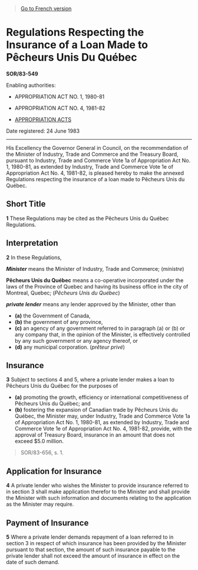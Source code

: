 > [Go to French version](/fr/Règlements/Décrets,%20ordonnances%20et%20règlements%20statutaires/83/549.md)

# Regulations Respecting the Insurance of a Loan Made to Pêcheurs Unis Du Québec

**SOR/83-549**

Enabling authorities: 
- APPROPRIATION ACT NO. 1, 1980-81

- APPROPRIATION ACT NO. 4, 1981-82

- [APPROPRIATION ACTS](/en/Acts/Revised%20Statutes%20of%20Canada/Z/Z-01.md)

Date registered: 24 June 1983

----------

His Excellency the Governor General in Council, on the recommendation of the Minister of Industry, Trade and Commerce and the Treasury Board, pursuant to Industry, Trade and Commerce Vote 1a of Appropriation Act No. 1, 1980-81, as extended by Industry, Trade and Commerce Vote 1e of Appropriation Act No. 4, 1981-82, is pleased hereby to make the annexed Regulations respecting the insurance of a loan made to Pêcheurs Unis du Québec.




## Short Title


**1** These Regulations may be cited as the Pêcheurs Unis du Québec Regulations.




## Interpretation


**2** In these Regulations,

***Minister*** means the Minister of Industry, Trade and Commerce; (*ministre*)

****Pêcheurs Unis du Québec**** means a co-operative incorporated under the laws of the Province of Quebec and having its business office in the city of Montreal, Quebec; (*Pêcheurs Unis du Québec*)

***private lender*** means any lender approved by the Minister, other than
- **(a)** the Government of Canada,
- **(b)** the government of any province,
- **(c)** an agency of any government referred to in paragraph (a) or (b) or any company that, in the opinion of the Minister, is effectively controlled by any such government or any agency thereof, or
- **(d)** any municipal corporation. (*prêteur privé*)




## Insurance


**3** Subject to sections 4 and 5, where a private lender makes a loan to Pêcheurs Unis du Québec for the purposes of
- **(a)** promoting the growth, efficiency or international competitiveness of Pêcheurs Unis du Québec; and
- **(b)** fostering the expansion of Canadian trade by Pêcheurs Unis du Québec,
the Minister may, under Industry, Trade and Commerce Vote 1a of Appropriation Act No. 1, 1980-81, as extended by Industry, Trade and Commerce Vote 1e of Appropriation Act No. 4, 1981-82, provide, with the approval of Treasury Board, insurance in an amount that does not exceed $5.0 million.
> SOR/83-656, s. 1.





## Application for Insurance


**4** A private lender who wishes the Minister to provide insurance referred to in section 3 shall make application therefor to the Minister and shall provide the Minister with such information and documents relating to the application as the Minister may require.




## Payment of Insurance


**5** Where a private lender demands repayment of a loan referred to in section 3 in respect of which insurance has been provided by the Minister pursuant to that section, the amount of such insurance payable to the private lender shall not exceed the amount of insurance in effect on the date of such demand.


